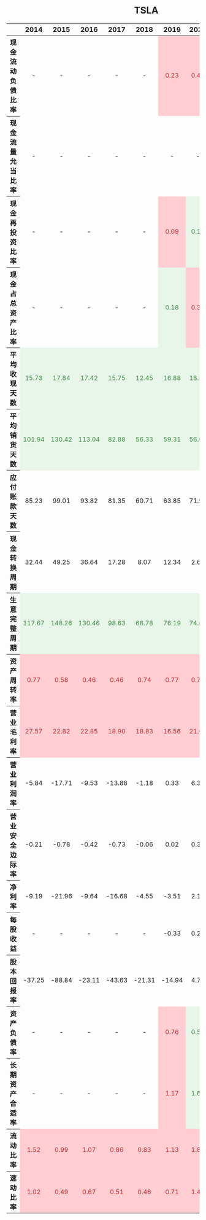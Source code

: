 <style type="text/css">
#T_2e7bb th {
  font-size: 110%;
  text-align: center;
}
#T_2e7bb td {
  text-align: center;
}
#T_2e7bb table {
  width: 90%;
}
#T_2e7bb .col0 {
  width: 30%;
}
#T_2e7bb caption {
  caption-side: top;
  font-size: 150%;
  font-weight: bold;
  text-align: center;
  margin: 20px 0 20px 0;
}
#T_2e7bb_row0_col5, #T_2e7bb_row0_col6, #T_2e7bb_row0_col7, #T_2e7bb_row0_col8, #T_2e7bb_row0_col9, #T_2e7bb_row2_col5, #T_2e7bb_row3_col6, #T_2e7bb_row3_col7, #T_2e7bb_row9_col0, #T_2e7bb_row9_col1, #T_2e7bb_row9_col2, #T_2e7bb_row9_col3, #T_2e7bb_row9_col4, #T_2e7bb_row9_col5, #T_2e7bb_row9_col6, #T_2e7bb_row9_col7, #T_2e7bb_row10_col0, #T_2e7bb_row10_col1, #T_2e7bb_row10_col2, #T_2e7bb_row10_col3, #T_2e7bb_row10_col4, #T_2e7bb_row10_col5, #T_2e7bb_row10_col6, #T_2e7bb_row10_col7, #T_2e7bb_row10_col8, #T_2e7bb_row10_col9, #T_2e7bb_row16_col5, #T_2e7bb_row17_col5, #T_2e7bb_row17_col7, #T_2e7bb_row18_col0, #T_2e7bb_row18_col1, #T_2e7bb_row18_col2, #T_2e7bb_row18_col3, #T_2e7bb_row18_col4, #T_2e7bb_row18_col5, #T_2e7bb_row18_col6, #T_2e7bb_row18_col7, #T_2e7bb_row18_col8, #T_2e7bb_row18_col9, #T_2e7bb_row19_col0, #T_2e7bb_row19_col1, #T_2e7bb_row19_col2, #T_2e7bb_row19_col3, #T_2e7bb_row19_col4, #T_2e7bb_row19_col5, #T_2e7bb_row19_col6, #T_2e7bb_row19_col7, #T_2e7bb_row19_col8, #T_2e7bb_row19_col9 {
  background-color: #ffcdd2;
  color: #c62828;
}
#T_2e7bb_row1_col9, #T_2e7bb_row2_col6, #T_2e7bb_row2_col7, #T_2e7bb_row2_col8, #T_2e7bb_row2_col9, #T_2e7bb_row3_col5, #T_2e7bb_row3_col8, #T_2e7bb_row3_col9, #T_2e7bb_row4_col0, #T_2e7bb_row4_col1, #T_2e7bb_row4_col2, #T_2e7bb_row4_col3, #T_2e7bb_row4_col4, #T_2e7bb_row4_col5, #T_2e7bb_row4_col6, #T_2e7bb_row4_col7, #T_2e7bb_row4_col8, #T_2e7bb_row4_col9, #T_2e7bb_row5_col0, #T_2e7bb_row5_col1, #T_2e7bb_row5_col2, #T_2e7bb_row5_col3, #T_2e7bb_row5_col4, #T_2e7bb_row5_col5, #T_2e7bb_row5_col6, #T_2e7bb_row5_col7, #T_2e7bb_row5_col8, #T_2e7bb_row5_col9, #T_2e7bb_row8_col0, #T_2e7bb_row8_col1, #T_2e7bb_row8_col2, #T_2e7bb_row8_col3, #T_2e7bb_row8_col4, #T_2e7bb_row8_col5, #T_2e7bb_row8_col6, #T_2e7bb_row8_col7, #T_2e7bb_row8_col8, #T_2e7bb_row8_col9, #T_2e7bb_row9_col8, #T_2e7bb_row9_col9, #T_2e7bb_row16_col6, #T_2e7bb_row16_col7, #T_2e7bb_row16_col8, #T_2e7bb_row16_col9, #T_2e7bb_row17_col6, #T_2e7bb_row17_col8, #T_2e7bb_row17_col9 {
  background-color: #e8f5e9;
  color: #388e3c;
}
</style>
<table id="T_2e7bb">
  <caption>TSLA</caption>
  <thead>
    <tr>
      <th class="blank level0" >&nbsp;</th>
      <th id="T_2e7bb_level0_col0" class="col_heading level0 col0" >2014</th>
      <th id="T_2e7bb_level0_col1" class="col_heading level0 col1" >2015</th>
      <th id="T_2e7bb_level0_col2" class="col_heading level0 col2" >2016</th>
      <th id="T_2e7bb_level0_col3" class="col_heading level0 col3" >2017</th>
      <th id="T_2e7bb_level0_col4" class="col_heading level0 col4" >2018</th>
      <th id="T_2e7bb_level0_col5" class="col_heading level0 col5" >2019</th>
      <th id="T_2e7bb_level0_col6" class="col_heading level0 col6" >2020</th>
      <th id="T_2e7bb_level0_col7" class="col_heading level0 col7" >2021</th>
      <th id="T_2e7bb_level0_col8" class="col_heading level0 col8" >2022</th>
      <th id="T_2e7bb_level0_col9" class="col_heading level0 col9" >2023</th>
    </tr>
  </thead>
  <tbody>
    <tr>
      <th id="T_2e7bb_level0_row0" class="row_heading level0 row0" >现金流动负债比率</th>
      <td id="T_2e7bb_row0_col0" class="data row0 col0" >-</td>
      <td id="T_2e7bb_row0_col1" class="data row0 col1" >-</td>
      <td id="T_2e7bb_row0_col2" class="data row0 col2" >-</td>
      <td id="T_2e7bb_row0_col3" class="data row0 col3" >-</td>
      <td id="T_2e7bb_row0_col4" class="data row0 col4" >-</td>
      <td id="T_2e7bb_row0_col5" class="data row0 col5" >0.23</td>
      <td id="T_2e7bb_row0_col6" class="data row0 col6" >0.42</td>
      <td id="T_2e7bb_row0_col7" class="data row0 col7" >0.58</td>
      <td id="T_2e7bb_row0_col8" class="data row0 col8" >0.55</td>
      <td id="T_2e7bb_row0_col9" class="data row0 col9" >0.46</td>
    </tr>
    <tr>
      <th id="T_2e7bb_level0_row1" class="row_heading level0 row1" >现金流量允当比率</th>
      <td id="T_2e7bb_row1_col0" class="data row1 col0" >-</td>
      <td id="T_2e7bb_row1_col1" class="data row1 col1" >-</td>
      <td id="T_2e7bb_row1_col2" class="data row1 col2" >-</td>
      <td id="T_2e7bb_row1_col3" class="data row1 col3" >-</td>
      <td id="T_2e7bb_row1_col4" class="data row1 col4" >-</td>
      <td id="T_2e7bb_row1_col5" class="data row1 col5" >-</td>
      <td id="T_2e7bb_row1_col6" class="data row1 col6" >-</td>
      <td id="T_2e7bb_row1_col7" class="data row1 col7" >-</td>
      <td id="T_2e7bb_row1_col8" class="data row1 col8" >-</td>
      <td id="T_2e7bb_row1_col9" class="data row1 col9" >1.25</td>
    </tr>
    <tr>
      <th id="T_2e7bb_level0_row2" class="row_heading level0 row2" >现金再投资比率</th>
      <td id="T_2e7bb_row2_col0" class="data row2 col0" >-</td>
      <td id="T_2e7bb_row2_col1" class="data row2 col1" >-</td>
      <td id="T_2e7bb_row2_col2" class="data row2 col2" >-</td>
      <td id="T_2e7bb_row2_col3" class="data row2 col3" >-</td>
      <td id="T_2e7bb_row2_col4" class="data row2 col4" >-</td>
      <td id="T_2e7bb_row2_col5" class="data row2 col5" >0.09</td>
      <td id="T_2e7bb_row2_col6" class="data row2 col6" >0.15</td>
      <td id="T_2e7bb_row2_col7" class="data row2 col7" >0.27</td>
      <td id="T_2e7bb_row2_col8" class="data row2 col8" >0.26</td>
      <td id="T_2e7bb_row2_col9" class="data row2 col9" >0.17</td>
    </tr>
    <tr>
      <th id="T_2e7bb_level0_row3" class="row_heading level0 row3" >现金占总资产比率</th>
      <td id="T_2e7bb_row3_col0" class="data row3 col0" >-</td>
      <td id="T_2e7bb_row3_col1" class="data row3 col1" >-</td>
      <td id="T_2e7bb_row3_col2" class="data row3 col2" >-</td>
      <td id="T_2e7bb_row3_col3" class="data row3 col3" >-</td>
      <td id="T_2e7bb_row3_col4" class="data row3 col4" >-</td>
      <td id="T_2e7bb_row3_col5" class="data row3 col5" >0.18</td>
      <td id="T_2e7bb_row3_col6" class="data row3 col6" >0.37</td>
      <td id="T_2e7bb_row3_col7" class="data row3 col7" >0.28</td>
      <td id="T_2e7bb_row3_col8" class="data row3 col8" >0.20</td>
      <td id="T_2e7bb_row3_col9" class="data row3 col9" >0.15</td>
    </tr>
    <tr>
      <th id="T_2e7bb_level0_row4" class="row_heading level0 row4" >平均收现天数</th>
      <td id="T_2e7bb_row4_col0" class="data row4 col0" >15.73</td>
      <td id="T_2e7bb_row4_col1" class="data row4 col1" >17.84</td>
      <td id="T_2e7bb_row4_col2" class="data row4 col2" >17.42</td>
      <td id="T_2e7bb_row4_col3" class="data row4 col3" >15.75</td>
      <td id="T_2e7bb_row4_col4" class="data row4 col4" >12.45</td>
      <td id="T_2e7bb_row4_col5" class="data row4 col5" >16.88</td>
      <td id="T_2e7bb_row4_col6" class="data row4 col6" >18.58</td>
      <td id="T_2e7bb_row4_col7" class="data row4 col7" >12.88</td>
      <td id="T_2e7bb_row4_col8" class="data row4 col8" >10.90</td>
      <td id="T_2e7bb_row4_col9" class="data row4 col9" >12.18</td>
    </tr>
    <tr>
      <th id="T_2e7bb_level0_row5" class="row_heading level0 row5" >平均销货天数</th>
      <td id="T_2e7bb_row5_col0" class="data row5 col0" >101.94</td>
      <td id="T_2e7bb_row5_col1" class="data row5 col1" >130.42</td>
      <td id="T_2e7bb_row5_col2" class="data row5 col2" >113.04</td>
      <td id="T_2e7bb_row5_col3" class="data row5 col3" >82.88</td>
      <td id="T_2e7bb_row5_col4" class="data row5 col4" >56.33</td>
      <td id="T_2e7bb_row5_col5" class="data row5 col5" >59.31</td>
      <td id="T_2e7bb_row5_col6" class="data row5 col6" >56.08</td>
      <td id="T_2e7bb_row5_col7" class="data row5 col7" >44.73</td>
      <td id="T_2e7bb_row5_col8" class="data row5 col8" >55.99</td>
      <td id="T_2e7bb_row5_col9" class="data row5 col9" >61.05</td>
    </tr>
    <tr>
      <th id="T_2e7bb_level0_row6" class="row_heading level0 row6" >应付账款天数</th>
      <td id="T_2e7bb_row6_col0" class="data row6 col0" >85.23</td>
      <td id="T_2e7bb_row6_col1" class="data row6 col1" >99.01</td>
      <td id="T_2e7bb_row6_col2" class="data row6 col2" >93.82</td>
      <td id="T_2e7bb_row6_col3" class="data row6 col3" >81.35</td>
      <td id="T_2e7bb_row6_col4" class="data row6 col4" >60.71</td>
      <td id="T_2e7bb_row6_col5" class="data row6 col5" >63.85</td>
      <td id="T_2e7bb_row6_col6" class="data row6 col6" >71.97</td>
      <td id="T_2e7bb_row6_col7" class="data row6 col7" >72.95</td>
      <td id="T_2e7bb_row6_col8" class="data row6 col8" >76.12</td>
      <td id="T_2e7bb_row6_col9" class="data row6 col9" >68.48</td>
    </tr>
    <tr>
      <th id="T_2e7bb_level0_row7" class="row_heading level0 row7" >现金转换周期</th>
      <td id="T_2e7bb_row7_col0" class="data row7 col0" >32.44</td>
      <td id="T_2e7bb_row7_col1" class="data row7 col1" >49.25</td>
      <td id="T_2e7bb_row7_col2" class="data row7 col2" >36.64</td>
      <td id="T_2e7bb_row7_col3" class="data row7 col3" >17.28</td>
      <td id="T_2e7bb_row7_col4" class="data row7 col4" >8.07</td>
      <td id="T_2e7bb_row7_col5" class="data row7 col5" >12.34</td>
      <td id="T_2e7bb_row7_col6" class="data row7 col6" >2.69</td>
      <td id="T_2e7bb_row7_col7" class="data row7 col7" >-15.34</td>
      <td id="T_2e7bb_row7_col8" class="data row7 col8" >-9.23</td>
      <td id="T_2e7bb_row7_col9" class="data row7 col9" >4.75</td>
    </tr>
    <tr>
      <th id="T_2e7bb_level0_row8" class="row_heading level0 row8" >生意完整周期</th>
      <td id="T_2e7bb_row8_col0" class="data row8 col0" >117.67</td>
      <td id="T_2e7bb_row8_col1" class="data row8 col1" >148.26</td>
      <td id="T_2e7bb_row8_col2" class="data row8 col2" >130.46</td>
      <td id="T_2e7bb_row8_col3" class="data row8 col3" >98.63</td>
      <td id="T_2e7bb_row8_col4" class="data row8 col4" >68.78</td>
      <td id="T_2e7bb_row8_col5" class="data row8 col5" >76.19</td>
      <td id="T_2e7bb_row8_col6" class="data row8 col6" >74.66</td>
      <td id="T_2e7bb_row8_col7" class="data row8 col7" >57.61</td>
      <td id="T_2e7bb_row8_col8" class="data row8 col8" >66.89</td>
      <td id="T_2e7bb_row8_col9" class="data row8 col9" >73.23</td>
    </tr>
    <tr>
      <th id="T_2e7bb_level0_row9" class="row_heading level0 row9" >资产周转率</th>
      <td id="T_2e7bb_row9_col0" class="data row9 col0" >0.77</td>
      <td id="T_2e7bb_row9_col1" class="data row9 col1" >0.58</td>
      <td id="T_2e7bb_row9_col2" class="data row9 col2" >0.46</td>
      <td id="T_2e7bb_row9_col3" class="data row9 col3" >0.46</td>
      <td id="T_2e7bb_row9_col4" class="data row9 col4" >0.74</td>
      <td id="T_2e7bb_row9_col5" class="data row9 col5" >0.77</td>
      <td id="T_2e7bb_row9_col6" class="data row9 col6" >0.73</td>
      <td id="T_2e7bb_row9_col7" class="data row9 col7" >0.94</td>
      <td id="T_2e7bb_row9_col8" class="data row9 col8" >1.13</td>
      <td id="T_2e7bb_row9_col9" class="data row9 col9" >1.02</td>
    </tr>
    <tr>
      <th id="T_2e7bb_level0_row10" class="row_heading level0 row10" >营业毛利率</th>
      <td id="T_2e7bb_row10_col0" class="data row10 col0" >27.57</td>
      <td id="T_2e7bb_row10_col1" class="data row10 col1" >22.82</td>
      <td id="T_2e7bb_row10_col2" class="data row10 col2" >22.85</td>
      <td id="T_2e7bb_row10_col3" class="data row10 col3" >18.90</td>
      <td id="T_2e7bb_row10_col4" class="data row10 col4" >18.83</td>
      <td id="T_2e7bb_row10_col5" class="data row10 col5" >16.56</td>
      <td id="T_2e7bb_row10_col6" class="data row10 col6" >21.02</td>
      <td id="T_2e7bb_row10_col7" class="data row10 col7" >25.28</td>
      <td id="T_2e7bb_row10_col8" class="data row10 col8" >25.60</td>
      <td id="T_2e7bb_row10_col9" class="data row10 col9" >18.25</td>
    </tr>
    <tr>
      <th id="T_2e7bb_level0_row11" class="row_heading level0 row11" >营业利润率</th>
      <td id="T_2e7bb_row11_col0" class="data row11 col0" >-5.84</td>
      <td id="T_2e7bb_row11_col1" class="data row11 col1" >-17.71</td>
      <td id="T_2e7bb_row11_col2" class="data row11 col2" >-9.53</td>
      <td id="T_2e7bb_row11_col3" class="data row11 col3" >-13.88</td>
      <td id="T_2e7bb_row11_col4" class="data row11 col4" >-1.18</td>
      <td id="T_2e7bb_row11_col5" class="data row11 col5" >0.33</td>
      <td id="T_2e7bb_row11_col6" class="data row11 col6" >6.32</td>
      <td id="T_2e7bb_row11_col7" class="data row11 col7" >12.07</td>
      <td id="T_2e7bb_row11_col8" class="data row11 col8" >16.98</td>
      <td id="T_2e7bb_row11_col9" class="data row11 col9" >9.19</td>
    </tr>
    <tr>
      <th id="T_2e7bb_level0_row12" class="row_heading level0 row12" >营业安全边际率</th>
      <td id="T_2e7bb_row12_col0" class="data row12 col0" >-0.21</td>
      <td id="T_2e7bb_row12_col1" class="data row12 col1" >-0.78</td>
      <td id="T_2e7bb_row12_col2" class="data row12 col2" >-0.42</td>
      <td id="T_2e7bb_row12_col3" class="data row12 col3" >-0.73</td>
      <td id="T_2e7bb_row12_col4" class="data row12 col4" >-0.06</td>
      <td id="T_2e7bb_row12_col5" class="data row12 col5" >0.02</td>
      <td id="T_2e7bb_row12_col6" class="data row12 col6" >0.30</td>
      <td id="T_2e7bb_row12_col7" class="data row12 col7" >0.48</td>
      <td id="T_2e7bb_row12_col8" class="data row12 col8" >0.66</td>
      <td id="T_2e7bb_row12_col9" class="data row12 col9" >0.50</td>
    </tr>
    <tr>
      <th id="T_2e7bb_level0_row13" class="row_heading level0 row13" >净利率</th>
      <td id="T_2e7bb_row13_col0" class="data row13 col0" >-9.19</td>
      <td id="T_2e7bb_row13_col1" class="data row13 col1" >-21.96</td>
      <td id="T_2e7bb_row13_col2" class="data row13 col2" >-9.64</td>
      <td id="T_2e7bb_row13_col3" class="data row13 col3" >-16.68</td>
      <td id="T_2e7bb_row13_col4" class="data row13 col4" >-4.55</td>
      <td id="T_2e7bb_row13_col5" class="data row13 col5" >-3.51</td>
      <td id="T_2e7bb_row13_col6" class="data row13 col6" >2.19</td>
      <td id="T_2e7bb_row13_col7" class="data row13 col7" >10.25</td>
      <td id="T_2e7bb_row13_col8" class="data row13 col8" >15.45</td>
      <td id="T_2e7bb_row13_col9" class="data row13 col9" >15.50</td>
    </tr>
    <tr>
      <th id="T_2e7bb_level0_row14" class="row_heading level0 row14" >每股收益</th>
      <td id="T_2e7bb_row14_col0" class="data row14 col0" >-</td>
      <td id="T_2e7bb_row14_col1" class="data row14 col1" >-</td>
      <td id="T_2e7bb_row14_col2" class="data row14 col2" >-</td>
      <td id="T_2e7bb_row14_col3" class="data row14 col3" >-</td>
      <td id="T_2e7bb_row14_col4" class="data row14 col4" >-</td>
      <td id="T_2e7bb_row14_col5" class="data row14 col5" >-0.33</td>
      <td id="T_2e7bb_row14_col6" class="data row14 col6" >0.25</td>
      <td id="T_2e7bb_row14_col7" class="data row14 col7" >1.87</td>
      <td id="T_2e7bb_row14_col8" class="data row14 col8" >4.02</td>
      <td id="T_2e7bb_row14_col9" class="data row14 col9" >4.73</td>
    </tr>
    <tr>
      <th id="T_2e7bb_level0_row15" class="row_heading level0 row15" >股本回报率</th>
      <td id="T_2e7bb_row15_col0" class="data row15 col0" >-37.25</td>
      <td id="T_2e7bb_row15_col1" class="data row15 col1" >-88.84</td>
      <td id="T_2e7bb_row15_col2" class="data row15 col2" >-23.11</td>
      <td id="T_2e7bb_row15_col3" class="data row15 col3" >-43.63</td>
      <td id="T_2e7bb_row15_col4" class="data row15 col4" >-21.31</td>
      <td id="T_2e7bb_row15_col5" class="data row15 col5" >-14.94</td>
      <td id="T_2e7bb_row15_col6" class="data row15 col6" >4.78</td>
      <td id="T_2e7bb_row15_col7" class="data row15 col7" >21.06</td>
      <td id="T_2e7bb_row15_col8" class="data row15 col8" >33.60</td>
      <td id="T_2e7bb_row15_col9" class="data row15 col9" >27.95</td>
    </tr>
    <tr>
      <th id="T_2e7bb_level0_row16" class="row_heading level0 row16" >资产负债率</th>
      <td id="T_2e7bb_row16_col0" class="data row16 col0" >-</td>
      <td id="T_2e7bb_row16_col1" class="data row16 col1" >-</td>
      <td id="T_2e7bb_row16_col2" class="data row16 col2" >-</td>
      <td id="T_2e7bb_row16_col3" class="data row16 col3" >-</td>
      <td id="T_2e7bb_row16_col4" class="data row16 col4" >-</td>
      <td id="T_2e7bb_row16_col5" class="data row16 col5" >0.76</td>
      <td id="T_2e7bb_row16_col6" class="data row16 col6" >0.55</td>
      <td id="T_2e7bb_row16_col7" class="data row16 col7" >0.49</td>
      <td id="T_2e7bb_row16_col8" class="data row16 col8" >0.44</td>
      <td id="T_2e7bb_row16_col9" class="data row16 col9" >0.40</td>
    </tr>
    <tr>
      <th id="T_2e7bb_level0_row17" class="row_heading level0 row17" >长期资产合适率</th>
      <td id="T_2e7bb_row17_col0" class="data row17 col0" >-</td>
      <td id="T_2e7bb_row17_col1" class="data row17 col1" >-</td>
      <td id="T_2e7bb_row17_col2" class="data row17 col2" >-</td>
      <td id="T_2e7bb_row17_col3" class="data row17 col3" >-</td>
      <td id="T_2e7bb_row17_col4" class="data row17 col4" >-</td>
      <td id="T_2e7bb_row17_col5" class="data row17 col5" >1.17</td>
      <td id="T_2e7bb_row17_col6" class="data row17 col6" >1.62</td>
      <td id="T_2e7bb_row17_col7" class="data row17 col7" >1.36</td>
      <td id="T_2e7bb_row17_col8" class="data row17 col8" >1.52</td>
      <td id="T_2e7bb_row17_col9" class="data row17 col9" >1.73</td>
    </tr>
    <tr>
      <th id="T_2e7bb_level0_row18" class="row_heading level0 row18" >流动比率</th>
      <td id="T_2e7bb_row18_col0" class="data row18 col0" >1.52</td>
      <td id="T_2e7bb_row18_col1" class="data row18 col1" >0.99</td>
      <td id="T_2e7bb_row18_col2" class="data row18 col2" >1.07</td>
      <td id="T_2e7bb_row18_col3" class="data row18 col3" >0.86</td>
      <td id="T_2e7bb_row18_col4" class="data row18 col4" >0.83</td>
      <td id="T_2e7bb_row18_col5" class="data row18 col5" >1.13</td>
      <td id="T_2e7bb_row18_col6" class="data row18 col6" >1.88</td>
      <td id="T_2e7bb_row18_col7" class="data row18 col7" >1.38</td>
      <td id="T_2e7bb_row18_col8" class="data row18 col8" >1.53</td>
      <td id="T_2e7bb_row18_col9" class="data row18 col9" >1.73</td>
    </tr>
    <tr>
      <th id="T_2e7bb_level0_row19" class="row_heading level0 row19" >速动比率</th>
      <td id="T_2e7bb_row19_col0" class="data row19 col0" >1.02</td>
      <td id="T_2e7bb_row19_col1" class="data row19 col1" >0.49</td>
      <td id="T_2e7bb_row19_col2" class="data row19 col2" >0.67</td>
      <td id="T_2e7bb_row19_col3" class="data row19 col3" >0.51</td>
      <td id="T_2e7bb_row19_col4" class="data row19 col4" >0.46</td>
      <td id="T_2e7bb_row19_col5" class="data row19 col5" >0.71</td>
      <td id="T_2e7bb_row19_col6" class="data row19 col6" >1.49</td>
      <td id="T_2e7bb_row19_col7" class="data row19 col7" >1.00</td>
      <td id="T_2e7bb_row19_col8" class="data row19 col8" >0.94</td>
      <td id="T_2e7bb_row19_col9" class="data row19 col9" >1.13</td>
    </tr>
  </tbody>
</table>

